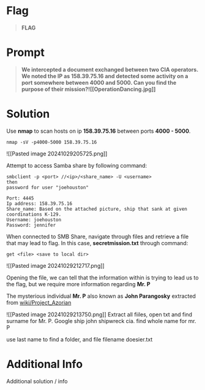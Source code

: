 # Flag

> **FLAG**

# Prompt

> **We intercepted a document exchanged between two CIA operators. We noted the IP as 158.39.75.16 and detected some activity on a port somewhere between 4000 and 5000. Can you find the purpose of their mission?![[OperationDancing.jpg]]**

# Solution

Use **nmap** to scan hosts on ip **158.39.75.16** between ports **4000 - 5000**.

```
nmap -sV -p4000-5000 158.39.75.16
```

![[Pasted image 20241029205725.png]]

Attempt to access Samba share by following command:

````
smbclient -p <port> //<ip>/<share_name> -U <username>
then
password for user "joehouston"

Port: 4445
Ip address: 158.39.75.16
Share_name: Based on the attached picture, ship that sank at given coordinations K-129.
Username: joehouston
Password: jennifer
````

When connected to SMB Share, navigate through files and retrieve a file that may lead to flag. In this case, **secretmission.txt** through command:

```
get <file> <save to local dir>
```

![[Pasted image 20241029212717.png]]

Opening the file, we can tell that the information within is trying to lead us to the flag, but we require more information regarding **Mr. P**

The mysterious individual **Mr. P** also known as **John Parangosky** extracted from [wiki/Project_Azorian ](https://en.wikipedia.org/wiki/Project_Azorian)

![[Pasted image 20241029213750.png]]
Extract all fiiles, open txt and find surname for Mr. P.
Google ship john shipwreck cia. find whole name for mr. P

use last name to find a folder, and file filename doesier.txt

# Additional Info

Additional solution / info